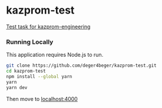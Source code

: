 # kazprom-test
[Test task for kazprom-engineering](https://deger4beger.github.io/kazprom-test/)

### Running Locally

This application requires Node.js to run.

```sh
git clone https://github.com/deger4beger/kazprom-test.git
cd kazprom-test
npm install --global yarn
yarn
yarn dev
```

Then move to [localhost:4000](localhost:4000)
